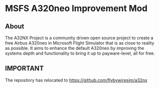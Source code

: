 # MSFS A320neo Improvement Mod

## About
The A32NX Project is a community driven open source project to create a free Airbus A320neo in Microsoft Flight Simulator that is as close to reality as possible. It  aims to enhance the default A320neo by improving the systems depth and functionality to bring it up to payware-level, all for free.

## IMPORTANT

The repository has relocated to https://github.com/flybywiresim/a32nx

